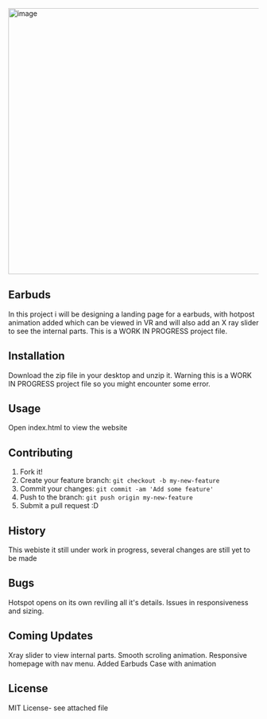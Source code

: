 <img width="535" alt="image" src="https://github.com/samaya007/kafle-samaya-earbuds/assets/121986334/f672745a-c73b-493d-b473-d5c48fd4ee8f">


## Earbuds
In this project i will be designing a landing page for a earbuds, with hotpost animation added which can be viewed in VR and will also add an X ray slider to see the internal parts. This is a WORK IN PROGRESS project file.

## Installation
Download the zip file in your desktop and unzip it. 
Warning this is a WORK IN PROGRESS project file so you might encounter some error.

## Usage
Open index.html to view the website

## Contributing
1. Fork it!
2. Create your feature branch: `git checkout -b my-new-feature`
3. Commit your changes: `git commit -am 'Add some feature'`
4. Push to the branch: `git push origin my-new-feature`
5. Submit a pull request :D

## History
This webiste it still under work in progress, several changes are still yet to be made

## Bugs
Hotspot opens on its own reviling all it's details.
Issues in responsiveness and sizing.

## Coming Updates
Xray slider to view internal parts.
Smooth scroling animation.
Responsive homepage with nav menu.
Added Earbuds Case with animation

## License
MIT License- see attached file
